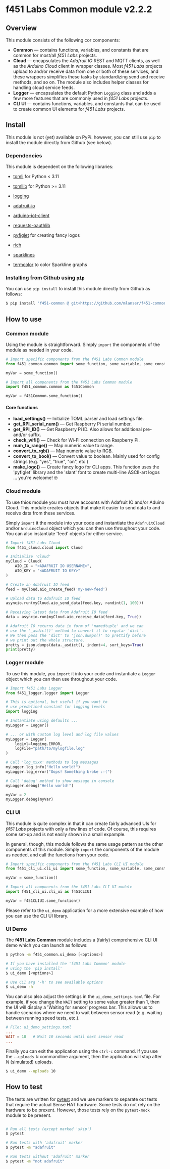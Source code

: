 # f451 Labs Common module v2.2.2

## Overview

This module consists of the following cor components:

- **Common** — contains functions, variables, and constants that are common for most/all *f451 Labs* projects.
- **Cloud** — encapsulates the *Adafruit IO* REST and MQTT clients, as well as the *Arduino Cloud* client in wrapper classes. Most *f451 Labs* projects upload to and/or receive data from one or both of these services, and these wrappers simplifies these tasks by standardizing send and receive methods, and so on. The module also includes helper classes for handling cloud service feeds.
- **Logger** — encapsulates the default Python `Logging` class and adds a few more features that are commonly used in *f451 Labs* projects.
- **CLI UI** — contains functions, variables, and constants that can be used to create common UI elements for *f451 Labs* projects.

## Install

This module is not (yet) available on PyPi. however, you can still use `pip` to install the module directly from Github (see below).

### Dependencies

This module is dependent on the following libraries:

- [tomli](https://pypi.org/project/tomli/) for Python < 3.11
- [tomllib](https://docs.python.org/3/library/tomllib.html) for Python >= 3.11

- [logging](https://docs.python.org/3/howto/logging.html)

- [adafruit-io](https://adafruit-io-python-client.readthedocs.io/en/latest/index.html)
- [arduino-iot-client](https://docs.arduino.cc/arduino-cloud/getting-started/arduino-iot-api#python)
- [requests-oauthlib](https://pypi.org/project/requests-oauthlib/)

- [pyfiglet](https://pypi.org/project/pyfiglet/) for creating fancy logos
- [rich](https://rich.readthedocs.io/en/stable/index.html)
- [sparklines](https://pypi.org/project/sparklines/)
- [termcolor](https://pypi.org/project/termcolor/) to color Sparkline graphs

### Installing from Github using `pip`

You can use `pip install` to install this module directly from Github as follows:

```bash
$ pip install 'f451-common @ git+https://github.com/mlanser/f451-common.git'
```

## How to use

### Common module

Using the module is straightforward. Simply `import` the components of the module as needed in your code.

```Python
# Import specific components from the f451 Labs Common module
from f451_common.common import some_function, some_variable, some_constant

myVar = some_function()

# Import all components from the f451 Labs Common module
import f451_common.common as f451Common

myVar = f451Common.some_function()
```

#### Core functions

- **load_settings()** — Initialize TOML parser and load settings file.
- **get_RPI_serial_num()** — Get Raspberry Pi serial number.
- **get_RPI_ID()** — Get Raspberry Pi ID. Also allows for additional pre- and/or suffix.
- **check_wifi()** — Check for Wi-Fi connection on Raspberry Pi.
- **num_to_range()** — Map numeric value to range.
- **convert_to_rgb()** — Map numeric value to RGB.
- **convert_to_bool()** — Convert value to boolean. Mainly used for config strings (e.g. "yes", "true", "on", etc.)
- **make_logo()** — Create fancy logo for CLI apps. This function uses the 'pyfiglet' library and the 'slant' font to create multi-line ASCII-art logos ... you're welcome! 🤓

### Cloud module

To use thios module you must have accounts with Adafruit IO and/or Aduino Cloud. This module creates
objects that make it easier to send data to and receive data from these services.

Simply `import` it the module into your code and instantiate the `AdafruitCloud` and/or `ArduinoCloud` object which you can then use throughout your code. You can also instantiate 'feed' objects for either service.

```Python
# Import f451 Labs Cloud
from f451_cloud.cloud import Cloud

# Initialize 'Cloud'
myCloud = Cloud(
    AIO_ID = "<ADAFRUIT IO USERNAME>", 
    AIO_KEY = "<ADAFRUIT IO KEY>"
)

# Create an Adafruit IO feed
feed = myCloud.aio_create_feed('my-new-feed')

# Upload data to Adafruit IO feed
asyncio.run(myCloud.aio_send_data(feed.key, randint(1, 100)))

# Receiving latest data from Adafruit IO feed
data = asyncio.run(myCloud.aio_receive_data(feed.key, True))

# Adafruit IO returns data in form of 'namedtuple' and we can 
# use the '_asdict()' method to convert it to regular 'dict'.
# We then pass the 'dict' to 'json.dumps()' to prettify before 
# we print out the whole structure.
pretty = json.dumps(data._asdict(), indent=4, sort_keys=True)
print(pretty)
```

### Logger module

To use this module, you `import` it into your code and instantiate a `Logger` object which you can then use throughout your code.

```Python
# Import f451 Labs Logger
from f451_logger.logger import Logger

# This is optional, but useful if you want to 
# use predefined constant for logging levels
import logging

# Instantiate using defaults ...
myLogger = Logger()

# ... or with custom log level and log file values
myLogger = Logger(
    logLvl=logging.ERROR, 
    logFile="path/to/mylogfile.log"
)

# Call 'log_xxxx' methods to log messages
myLogger.log_info("Hello world!")
myLogger.log_error("Oops! Something broke :-(")

# Call 'debug' method to show message in console
myLogger.debug("Hello world!")

myVar = 2
myLogger.debug(myVar)
```

### CLI UI

This module is quite complex in that it can create fairly advanced UIs for *f451 Labs* projects with only a few lines of code. Of course, this requires some set-up and is not easily shown in a small expample.

In general, though, this module follows the same usage pattern as the other components of this module. Simply `import` the components of the module as needed, and call the functions from your code.

```Python
# Import specific components from the f451 Labs CLI UI module
from f451_cli_ui.cli_ui import some_function, some_variable, some_constant

myVar = some_function()

# Import all components from the f451 Labs CLI UI module
import f451_cli_ui.cli_ui as f451CLIUI

myVar = f451CLIUI.some_function()
```

Please refer to the `ui_demo` application for a more extensive example of how you can use the CLI UI library.

### UI Demo

The **f451 Labs Common** module includes a (fairly) comprehensive CLI UI demo which you can launch as follows:

```bash
$ python -m f451_common.ui_demo [<options>]

# If you have installed the 'f451 Labs Common' module 
# using the 'pip install'
$ ui_demo [<options>]

# Use CLI arg '-h' to see available options
$ ui_demo -h 
```

You can also also adjust the settings in the `ui_demo_settings.toml` file. For example, if you change the `WAIT` setting to some value greater than 1, then the UI will display a 'Waiting for sensor' progress bar. This allows us to handle scenarios where we need to wait between sensor read (e.g. waiting between running speed tests, etc.).

```toml
# File: ui_demo_settings.toml
...
WAIT = 10   # Wait 10 seconds until next sensor read
...
```

Finally you can exit the application using the `ctrl-c` command. If you use the `--uploads N` commandline argument, then the application will stop after *N* (simulated) uploads.

```bash
$ ui_demo --uploads 10
```

## How to test

The tests are written for [pytest](https://docs.pytest.org/en/7.1.x/contents.html) and we use markers to separate out tests that require the actual Sense HAT hardware. Some tests do not rely on the hardware to be prexent. However, those tests rely on the `pytest-mock` module to be present.

```bash

# Run all tests (except marked 'skip')
$ pytest

# Run tests with 'adafruit' marker
$ pytest -m "adafruit"

# Run tests without 'adafruit' marker
$ pytest -m "not adafruit"
```
